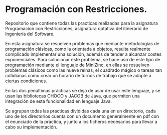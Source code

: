 # Programación con Restricciones.

Repositorio que contiene todas las practicas realizadas para la asignatura Programacion con Restricciones, asignatura optativa del itinerario de Ingeniería del Software.

En esta asignatura se resuelven problemas que mediante metodologías de programación clásicas, como la orientada a objetos, resulta realmente complicado implementar una solución, además de tender a alcanzar costes exponenciales. Para solucionar este problema, se hace uso de este tipo de programación mediante el lenguaje de MiniZinc, en ellas se resuelven problemas clásicos como las nueve reinas, el cuadrado mágico o tareas tan cotidianas como crear un horario de turnos de trabajo que se adapte a ciertas condiciones.

En las dos penúltimas prácticas se deja de usar de usar este lenguaje, y se usan las bibliotecas CHOCO y JACOB de Java, que permiten una integración de esta funcionalidad en lenguaje Java.

Se agrupan todas las practicas divididas cada una en un directorio, cada uno de los directorios cuenta con un documento generalmente en pdf con el enunciado de la práctica, y junto a los ficheros necesarios para llevar a cabo su implementación.
